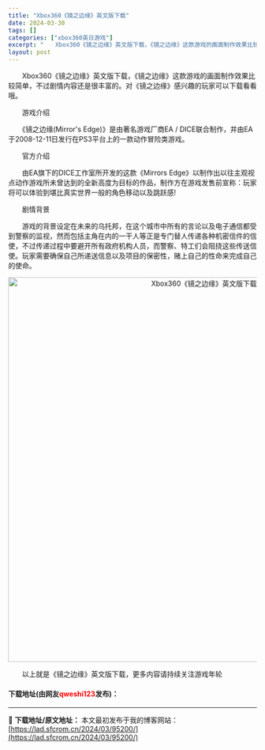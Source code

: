 ```yaml
---
title: "Xbox360《镜之边缘》英文版下载"
date: 2024-03-30
tags: []
categories: ["xbox360英日游戏"]
excerpt: "　　Xbox360《镜之边缘》英文版下载，《镜之边缘》这款游戏的画面制作效果比较简单，不过剧情内容还是很丰富的。对《镜之边缘》感兴趣的玩家可以下载看看哦。 　　游戏介绍 　　《镜之边缘(Mirror&#039;s Edge)》是由著名游戏厂商EA / DICE联合制作，并由EA于2008-12-11日&hellip;"
layout: post
---
```


 <p>　　Xbox360《镜之边缘》英文版下载，《镜之边缘》这款游戏的画面制作效果比较简单，不过剧情内容还是很丰富的。对《镜之边缘》感兴趣的玩家可以下载看看哦。</p> <p>　　游戏介绍</p> <p>　　《镜之边缘(Mirror&#39;s Edge)》是由著名游戏厂商EA / DICE联合制作，并由EA于2008-12-11日发行在PS3平台上的一款动作冒险类游戏。</p> <p>　　官方介绍</p> <p>　　由EA旗下的DICE工作室所开发的这款《Mirrors Edge》以制作出以往主观视点动作游戏所未曾达到的全新高度为目标的作品，制作方在游戏发售前宣称：玩家将可以体验到堪比真实世界一般的角色移动以及跳跃感!</p> <p>　　剧情背景</p> <p>　　游戏的背景设定在未来的乌托邦，在这个城市中所有的言论以及电子通信都受到警察的监视，然而包括主角在内的一干人等正是专门替人传递各种机密信件的信使，不过传递过程中要避开所有政府机构人员，而警察、特工们会阻挠这些传送信使。玩家需要确保自己所递送信息以及项目的保密性，赌上自己的性命来完成自己的使命。</p> <p align="center"><img align="" border="0" src="https://lad.sfcrom.cn/wp-content/uploads/2024/03/20240330_6607d3792fae4.jpg" width="778" alt="Xbox360《镜之边缘》英文版下载" /></p> <p>　　以上就是《镜之边缘》英文版下载，更多内容请持续关注游戏年轮</p> <p><h4>下载地址(由网友<font color="red">qweshi123</font>发布)：</h4></p> 

---
📖 **下载地址/原文地址：** 本文最初发布于我的博客网站：[https://lad.sfcrom.cn/2024/03/95200/](https://lad.sfcrom.cn/2024/03/95200/)
